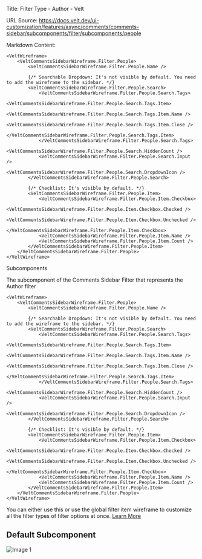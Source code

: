 Title: Filter Type - Author - Velt

URL Source: https://docs.velt.dev/ui-customization/features/async/comments/comments-sidebar/subcomponents/filter/subcomponents/people

Markdown Content:
```
<VeltWireframe>
    <VeltCommentsSidebarWireframe.Filter.People>
        <VeltCommentsSidebarWireframe.Filter.People.Name />

        {/* Searchable Dropdown: It's not visible by default. You need to add the wireframe to the sidebar. */}
        <VeltCommentsSidebarWireframe.Filter.People.Search>
            <VeltCommentsSidebarWireframe.Filter.People.Search.Tags>
                <VeltCommentsSidebarWireframe.Filter.People.Search.Tags.Item>
                    <VeltCommentsSidebarWireframe.Filter.People.Search.Tags.Item.Name />
                    <VeltCommentsSidebarWireframe.Filter.People.Search.Tags.Item.Close />
                </VeltCommentsSidebarWireframe.Filter.People.Search.Tags.Item>
            </VeltCommentsSidebarWireframe.Filter.People.Search.Tags>
            <VeltCommentsSidebarWireframe.Filter.People.Search.HiddenCount />
            <VeltCommentsSidebarWireframe.Filter.People.Search.Input />
            <VeltCommentsSidebarWireframe.Filter.People.Search.DropdownIcon />
        </VeltCommentsSidebarWireframe.Filter.People.Search>

        {/* Checklist: It's visible by default. */}
        <VeltCommentsSidebarWireframe.Filter.People.Item>
            <VeltCommentsSidebarWireframe.Filter.People.Item.Checkbox>
                <VeltCommentsSidebarWireframe.Filter.People.Item.Checkbox.Checked />
                <VeltCommentsSidebarWireframe.Filter.People.Item.Checkbox.Unchecked />
            </VeltCommentsSidebarWireframe.Filter.People.Item.Checkbox>
            <VeltCommentsSidebarWireframe.Filter.People.Item.Name />
            <VeltCommentsSidebarWireframe.Filter.People.Item.Count />
        </VeltCommentsSidebarWireframe.Filter.People.Item>
    </VeltCommentsSidebarWireframe.Filter.People>
</VeltWireframe>
```

Subcomponents

The subcomponent of the Comments Sidebar Filter that represents the Author filter

```
<VeltWireframe>
    <VeltCommentsSidebarWireframe.Filter.People>
        <VeltCommentsSidebarWireframe.Filter.People.Name />

        {/* Searchable Dropdown: It's not visible by default. You need to add the wireframe to the sidebar. */}
        <VeltCommentsSidebarWireframe.Filter.People.Search>
            <VeltCommentsSidebarWireframe.Filter.People.Search.Tags>
                <VeltCommentsSidebarWireframe.Filter.People.Search.Tags.Item>
                    <VeltCommentsSidebarWireframe.Filter.People.Search.Tags.Item.Name />
                    <VeltCommentsSidebarWireframe.Filter.People.Search.Tags.Item.Close />
                </VeltCommentsSidebarWireframe.Filter.People.Search.Tags.Item>
            </VeltCommentsSidebarWireframe.Filter.People.Search.Tags>
            <VeltCommentsSidebarWireframe.Filter.People.Search.HiddenCount />
            <VeltCommentsSidebarWireframe.Filter.People.Search.Input />
            <VeltCommentsSidebarWireframe.Filter.People.Search.DropdownIcon />
        </VeltCommentsSidebarWireframe.Filter.People.Search>

        {/* Checklist: It's visible by default. */}
        <VeltCommentsSidebarWireframe.Filter.People.Item>
            <VeltCommentsSidebarWireframe.Filter.People.Item.Checkbox>
                <VeltCommentsSidebarWireframe.Filter.People.Item.Checkbox.Checked />
                <VeltCommentsSidebarWireframe.Filter.People.Item.Checkbox.Unchecked />
            </VeltCommentsSidebarWireframe.Filter.People.Item.Checkbox>
            <VeltCommentsSidebarWireframe.Filter.People.Item.Name />
            <VeltCommentsSidebarWireframe.Filter.People.Item.Count />
        </VeltCommentsSidebarWireframe.Filter.People.Item>
    </VeltCommentsSidebarWireframe.Filter.People>
</VeltWireframe>
```

You can either use this or use the global filter item wireframe to customize all the filter types of filter options at once. [Learn More](https://docs.velt.dev/ui-customization/features/async/comments/comments-sidebar/subcomponents/filter/subcomponents/filter-item)

Default Subcomponent
--------------------

![Image 1](https://mintlify.s3.us-west-1.amazonaws.com/velt/images/customization/filter-people.png)
